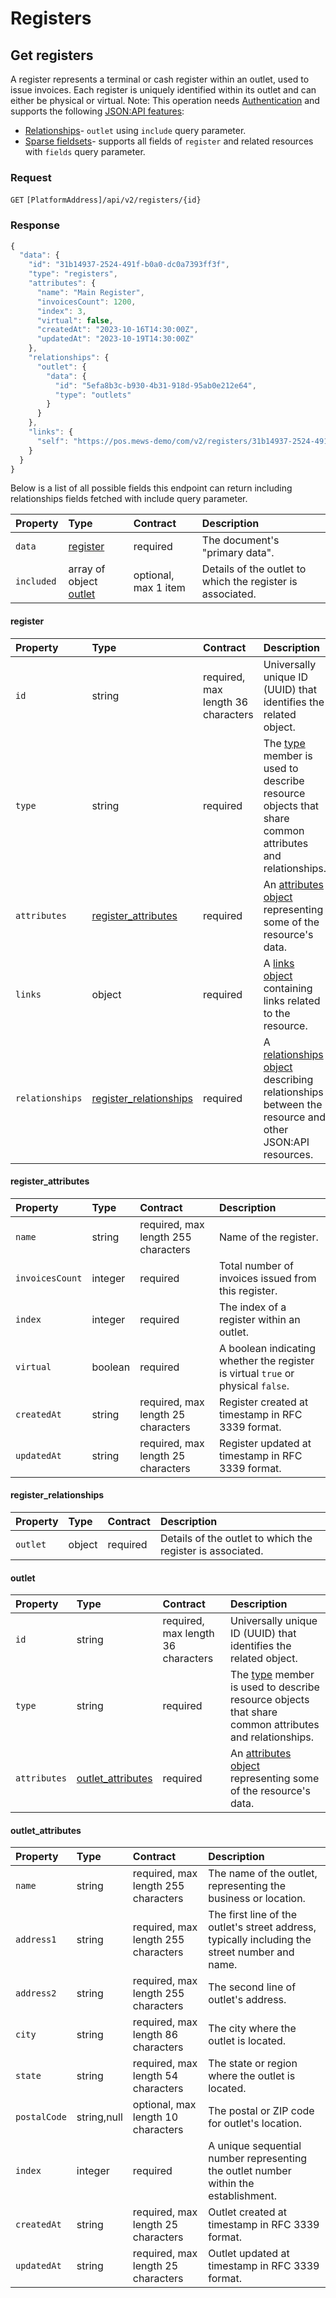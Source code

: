 <!-- AUTOMATICALLY GENERATED, DO NOT MODIFY -->
# Registers

## Get registers

A register represents a terminal or cash register within an outlet, used to issue invoices. Each register is uniquely identified within its outlet and can either be physical or virtual.
Note: This operation needs [Authentication](../essential-guide/authentication.md) and supports the following [JSON:API features](../essential-guide/features.md):

- [Relationships](../essential-guide/relationships.md)- `outlet` using `include` query parameter.
- [Sparse fieldsets](../essential-guide/sparse-fieldsets.md)- supports all fields of `register` and related resources with `fields` query parameter.

### Request

`GET` `[PlatformAddress]/api/v2/registers/{id}`

### Response

```javascript
{
  "data": {
    "id": "31b14937-2524-491f-b0a0-dc0a7393ff3f",
    "type": "registers",
    "attributes": {
      "name": "Main Register",
      "invoicesCount": 1200,
      "index": 3,
      "virtual": false,
      "createdAt": "2023-10-16T14:30:00Z",
      "updatedAt": "2023-10-19T14:30:00Z"
    },
    "relationships": {
      "outlet": {
        "data": {
          "id": "5efa8b3c-b930-4b31-918d-95ab0e212e64",
          "type": "outlets"
        }
      }
    },
    "links": {
      "self": "https://pos.mews-demo/com/v2/registers/31b14937-2524-491f-b0a0-dc0a7393ff3f"
    }
  }
}
```
Below is a list of all possible fields this endpoint can return including relationships fields fetched with include query parameter.

| Property | Type | Contract | Description |
| :-- | :-- | :-- | :-- |
| `data` | [register](registers.md#register) | required | The document's "primary data". |
| `included` | array of object [outlet](registers.md#outlet) | optional, max 1 item | Details of the outlet to which the register is associated. |

#### register

| Property | Type | Contract | Description |
| :-- | :-- | :-- | :-- |
| `id` | string | required, max length 36 characters | Universally unique ID (UUID) that identifies the related object. |
| `type` | string | required | The [type](https://jsonapi.org/format/#document-resource-object-identification) member is used to describe resource objects that share common attributes and relationships. |
| `attributes` | [register_attributes](registers.md#register_attributes) | required | An [attributes object](https://jsonapi.org/format/#document-resource-object-attributes) representing some of the resource's data. |
| `links` | object | required | A [links object](https://jsonapi.org/format/#document-resource-object-links) containing links related to the resource. |
| `relationships` | [register_relationships](registers.md#register_relationships) | required | A [relationships object](https://jsonapi.org/format/#document-resource-object-relationships) describing relationships between the resource and other JSON:API resources. |

#### register_attributes

| Property | Type | Contract | Description |
| :-- | :-- | :-- | :-- |
| `name` | string | required, max length 255 characters | Name of the register. |
| `invoicesCount` | integer | required | Total number of invoices issued from this register. |
| `index` | integer | required | The index of a register within an outlet. |
| `virtual` | boolean | required | A boolean indicating whether the register is virtual `true` or physical `false`. |
| `createdAt` | string | required, max length 25 characters | Register created at timestamp in RFC 3339 format. |
| `updatedAt` | string | required, max length 25 characters | Register updated at timestamp in RFC 3339 format. |

#### register_relationships

| Property | Type | Contract | Description |
| :-- | :-- | :-- | :-- |
| `outlet` | object | required | Details of the outlet to which the register is associated. |

#### outlet

| Property | Type | Contract | Description |
| :-- | :-- | :-- | :-- |
| `id` | string | required, max length 36 characters | Universally unique ID (UUID) that identifies the related object. |
| `type` | string | required | The [type](https://jsonapi.org/format/#document-resource-object-identification) member is used to describe resource objects that share common attributes and relationships. |
| `attributes` | [outlet_attributes](registers.md#outlet_attributes) | required | An [attributes object](https://jsonapi.org/format/#document-resource-object-attributes) representing some of the resource's data. |

#### outlet_attributes

| Property | Type | Contract | Description |
| :-- | :-- | :-- | :-- |
| `name` | string | required, max length 255 characters | The name of the outlet, representing the business or location. |
| `address1` | string | required, max length 255 characters | The first line of the outlet's street address, typically including the street number and name. |
| `address2` | string | required, max length 255 characters | The second line of outlet's address. |
| `city` | string | required, max length 86 characters | The city where the outlet is located. |
| `state` | string | required, max length 54 characters | The state or region where the outlet is located. |
| `postalCode` | string,null | optional, max length 10 characters | The postal or ZIP code for outlet's location. |
| `index` | integer | required | A unique sequential number representing the outlet number within the establishment. |
| `createdAt` | string | required, max length 25 characters | Outlet created at timestamp in RFC 3339 format. |
| `updatedAt` | string | required, max length 25 characters | Outlet updated at timestamp in RFC 3339 format. |
